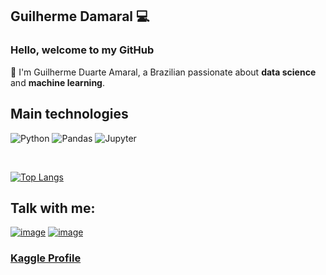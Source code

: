 ## Guilherme Damaral 💻

<h3>Hello, welcome to my GitHub</h3>
🏡 I'm Guilherme Duarte Amaral, a Brazilian passionate about <strong>data science </strong> and <strong>machine learning</strong>. 

## Main technologies

<img alt="Python" src="https://img.shields.io/badge/python-%2314354C.svg?&style=for-the-badge&logo=python&logoColor=white"/> <img alt="Pandas" src="https://img.shields.io/badge/pandas-%23150458.svg?&style=for-the-badge&logo=pandas&logoColor=white" /> <img alt="Jupyter" src="https://img.shields.io/badge/Jupyter-%23F37626.svg?&style=for-the-badge&logo=Jupyter&logoColor=white" />

</br>

[![Top Langs](https://github-readme-stats.vercel.app/api/top-langs/?username=guilhermedamaral&layout=compact)](https://github.com/anuraghazra/github-readme-stats)


## Talk with me:

<a href="https://www.linkedin.com/in/guilherme-duarte-amaral-a42201184/">![image](https://img.shields.io/badge/LinkedIn-0077B5?style=for-the-badge&logo=linkedin&logoColor=white)</a>
<a href="mailto:guilherme-direito@hotmail.com">![image](https://img.shields.io/badge/Microsoft_Outlook-0078D4?style=for-the-badge&logo=microsoft-outlook&logoColor=white)</a>

<a href="https://www.kaggle.com/guilhermeduamaral"><h3>Kaggle Profile<h3></a>


<!--
**guilhermedamaral/guilhermedamaral** is a ✨ _special_ ✨ repository because its `README.md` (this file) appears on your GitHub profile.


